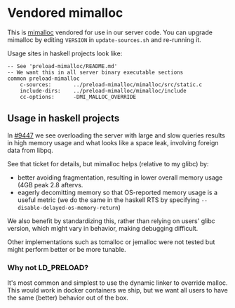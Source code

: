 # Vendored mimalloc


This is [mimalloc](https://github.com/microsoft/mimalloc) vendored for use in
our server code. You can upgrade mimalloc by editing `VERSION` in
`update-sources.sh` and re-running it.

Usage sites in haskell projects look like:

    -- See 'preload-mimalloc/README.md'
    -- We want this in all server binary executable sections
    common preload-mimalloc
        c-sources:       ../preload-mimalloc/mimalloc/src/static.c
        include-dirs:    ../preload-mimalloc/mimalloc/include
        cc-options:      -DMI_MALLOC_OVERRIDE

## Usage in haskell projects

In [#9447](https://github.com/hasura/graphql-engine-mono/pull/9447) we see
overloading the server with large and slow queries results in high memory usage
and what looks like a space leak, involving foreign data from libpq.

See that ticket for details, but mimalloc helps (relative to my glibc) by:

- better avoiding fragmentation, resulting in lower overall memory usage (4GB peak 2.8 aftervs.
- eagerly decomitting memory so that OS-reported memory usage is a useful
  metric (we do the same in the haskell RTS by specifying
  `--disable-delayed-os-memory-return`)

We also benefit by standardizing this, rather than relying on users' glibc
version, which might vary in behavior, making debugging difficult.

Other implementations such as tcmalloc or jemalloc were not tested but might
perform better or be more tunable.

### Why not LD_PRELOAD?

It's most common and simplest to use the dynamic linker to override malloc.
This would work in docker containers we ship, but we want all users to have the
same (better) behavior out of the box.
